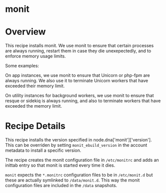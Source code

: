 monit
========

# Overview

This recipe installs monit. We use monit to ensure that certain processes are always running, restart them in case they die unexepectedly, and to enforce memory usage limits.

Some examples:

On app instances, we use monit to ensure that Unicorn or php-fpm are always running. We also use it to terminate Unicorn workers that have exceeded their memory limit.

On utility instances for background workers, we use monit to ensure that resque or sidekiq is always running, and also to terminate workers that have exceeded the memory limit.

# Recipe Details

This recipe installs the version specified in node.dna['monit']['version']. This can be overriden by setting `monit_ebuild_version` in the account metadata to install a specific version.

The recipe creates the monit configuration file in `/etc/monitrc` and adds an inittab entry so that monit is started every time it dies.

`monit` expects the `*.monitrc` configuration files to be in `/etc/monit.d` but these are actually symlinked to `/data/monit.d`. This way the monit configuration files are included in the `/data` snapshots.
